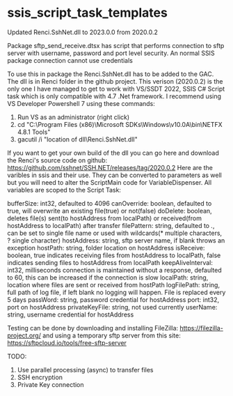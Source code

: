 # ssis_script_task_templates
Updated Renci.SshNet.dll to 2023.0.0 from 2020.0.2

Package sftp_send_receive.dtsx has script that performs connection to sftp server with username, password and port level security. An normal SSIS package connection cannot use credentials

To use this in package the Renci.SshNet.dll has to be added to the GAC. The dll is in Renci folder in the github project. This verison (2020.0.2) is the only one I have managed 
to get to work with VS/SSDT 2022, SSIS C# Script task which is only compatible with 4.7 .Net framework.
I recommend using VS Developer Powershell 7 using these commands:
1. Run VS as an administrator (right click)
2. cd "C:\Program Files (x86)\Microsoft SDKs\Windows\v10.0A\bin\NETFX 4.8.1 Tools"
3. gacutil /i "location of dll\Renci.SshNet.dll"

If you want to get your own build of the dll you can go here and download the Renci's source code on github: https://github.com/sshnet/SSH.NET/releases/tag/2020.0.2
Here are the varibles in ssis and their use. They can be converted to parameters as well but you will need to alter the ScriptMain code for VariableDispenser. All variables are scoped to the Script Task:

bufferSize:			int32, defaulted to 4096
canOverride:		boolean, defaulted to true, will overwrite an existing file(true) or not(false)
doDelete:			boolean, deletes file(s) sent(to hostAddress from localPath) or received(from hostAddress to localPath) after transfer
filePattern:		string, defaulted to *.*, can be set to single file name or used with wildcards(* multiple characters, ? single character)
hostAddress:		string, sftp server name, if blank throws an exception
hostPath:			string, folder location on hostAddress
isReceive:			boolean, true indicates receiving files from hostAddress to localPath, false indicates sending files to hostAddress from localPath
keepAliveInterval:	int32, milliseconds connection is maintained without a response, defaulted to 60, this can be increased if the connection is slow
localPath:			string, location where files are sent or received from hostPath
logFilePath:		string, full path of log file, if left blank no logging will happen. File is replaced every 5 days
passWord:			string, password credential for hostAddress
port:				int32, port on hostAddress
privateKeyFile:		string, not used currently
userName:			string, username credential for hostAddress

Testing can be done by downloading and installing FileZilla: https://filezilla-project.org/ and using a temporary sftp server from this site: https://sftpcloud.io/tools/free-sftp-server



TODO:
1. Use parallel processing (async) to transfer files
2. SSH encryption
3. Private Key connection
